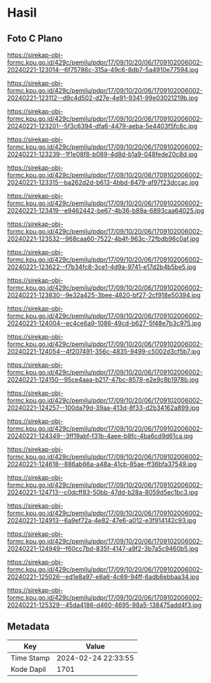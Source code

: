 # Hasil

## Foto C Plano

https://sirekap-obj-formc.kpu.go.id/429c/pemilu/pdpr/17/09/10/20/06/1709102006002-20240221-123014--6f75786c-315a-49c6-8db7-5a4910e77594.jpg

https://sirekap-obj-formc.kpu.go.id/429c/pemilu/pdpr/17/09/10/20/06/1709102006002-20240221-123112--d9c4d502-d27e-4e91-9341-99e03021219b.jpg

https://sirekap-obj-formc.kpu.go.id/429c/pemilu/pdpr/17/09/10/20/06/1709102006002-20240221-123201--5f3c6394-dfa6-4479-aeba-5e4403f5fc8c.jpg

https://sirekap-obj-formc.kpu.go.id/429c/pemilu/pdpr/17/09/10/20/06/1709102006002-20240221-123239--1f1e08f8-b089-4d8d-b1a9-048fede20c8d.jpg

https://sirekap-obj-formc.kpu.go.id/429c/pemilu/pdpr/17/09/10/20/06/1709102006002-20240221-123315--ba262d2d-b613-4bbd-8479-af97f23dccac.jpg

https://sirekap-obj-formc.kpu.go.id/429c/pemilu/pdpr/17/09/10/20/06/1709102006002-20240221-123419--e9462442-be67-4b36-b89a-6893caa64025.jpg

https://sirekap-obj-formc.kpu.go.id/429c/pemilu/pdpr/17/09/10/20/06/1709102006002-20240221-123532--968caa60-7522-4b4f-963c-72fbdb96c0af.jpg

https://sirekap-obj-formc.kpu.go.id/429c/pemilu/pdpr/17/09/10/20/06/1709102006002-20240221-123622--f7b34fc8-3ce1-4d9a-9741-e17d2b4b5be5.jpg

https://sirekap-obj-formc.kpu.go.id/429c/pemilu/pdpr/17/09/10/20/06/1709102006002-20240221-123830--9e32a425-3bee-4820-bf27-2cf918e50394.jpg

https://sirekap-obj-formc.kpu.go.id/429c/pemilu/pdpr/17/09/10/20/06/1709102006002-20240221-124004--ec4ce6a9-1086-49cd-b627-5f48e7b3c975.jpg

https://sirekap-obj-formc.kpu.go.id/429c/pemilu/pdpr/17/09/10/20/06/1709102006002-20240221-124054--4f207491-356c-4835-9499-c5002d3cf5b7.jpg

https://sirekap-obj-formc.kpu.go.id/429c/pemilu/pdpr/17/09/10/20/06/1709102006002-20240221-124150--95ce4aaa-b217-47bc-8578-e2e9c8b1978b.jpg

https://sirekap-obj-formc.kpu.go.id/429c/pemilu/pdpr/17/09/10/20/06/1709102006002-20240221-124257--100da79d-39aa-413d-8f33-d2b34162a899.jpg

https://sirekap-obj-formc.kpu.go.id/429c/pemilu/pdpr/17/09/10/20/06/1709102006002-20240221-124349--3ff19abf-f31b-4aee-b8fc-4ba6cd9d61ca.jpg

https://sirekap-obj-formc.kpu.go.id/429c/pemilu/pdpr/17/09/10/20/06/1709102006002-20240221-124618--886ab66a-a48a-41cb-85ae-ff36bfa37549.jpg

https://sirekap-obj-formc.kpu.go.id/429c/pemilu/pdpr/17/09/10/20/06/1709102006002-20240221-124713--c0dcff83-50bb-47dd-b28a-8059d5ec1bc3.jpg

https://sirekap-obj-formc.kpu.go.id/429c/pemilu/pdpr/17/09/10/20/06/1709102006002-20240221-124913--6a9ef72a-4e82-47e6-a012-e3f914142c93.jpg

https://sirekap-obj-formc.kpu.go.id/429c/pemilu/pdpr/17/09/10/20/06/1709102006002-20240221-124949--f60cc7bd-835f-4147-a9f2-3b7a5c9460b5.jpg

https://sirekap-obj-formc.kpu.go.id/429c/pemilu/pdpr/17/09/10/20/06/1709102006002-20240221-125026--ed1e8a97-e8a6-4c69-94ff-6adb6ebbaa34.jpg

https://sirekap-obj-formc.kpu.go.id/429c/pemilu/pdpr/17/09/10/20/06/1709102006002-20240221-125329--45da4186-d460-4695-98a5-138475add4f3.jpg


## Metadata

| Key        | Value               |
| ---------- | ------------------- |
| Time Stamp | 2024-02-24 22:33:55 |
| Kode Dapil | 1701                |




